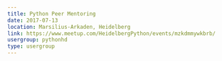 ```yaml
---
title: Python Peer Mentoring
date: 2017-07-13
location: Marsilius-Arkaden, Heidelberg
link: https://www.meetup.com/HeidelbergPython/events/mzkdmmywkbrb/
usergroup: pythonhd
type: usergroup
---
```

